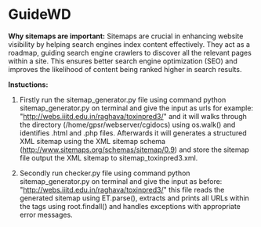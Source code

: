 # **GuideWD**
**Why sitemaps are important:**
Sitemaps are crucial in enhancing website visibility by helping search engines index content effectively. They act as a roadmap, guiding search engine crawlers to discover all the relevant pages within a site. This ensures better search engine optimization (SEO) and improves the likelihood of content being ranked higher in search results.

**Instuctions:**
1) Firstly run the sitemap_generator.py file using command python sitemap_generator.py on terminal and give the input as urls for example: "http://webs.iiitd.edu.in/raghava/toxinpred3/" and it will walks through the directory (/home/gpsr/webserver/cgidocs) using os.walk() and identifies .html and .php files. Afterwards it will generates a structured XML sitemap using the XML sitemap schema (http://www.sitemaps.org/schemas/sitemap/0.9) and store the sitemap file output the XML sitemap to sitemap_toxinpred3.xml.

2) Secondly run checker.py file using command python sitemap_generator.py on terminal and give the input as before: "http://webs.iiitd.edu.in/raghava/toxinpred3/" this file reads the generated sitemap using ET.parse(), extracts and prints all URLs within the <loc> tags using root.findall() and handles exceptions with appropriate error messages.
